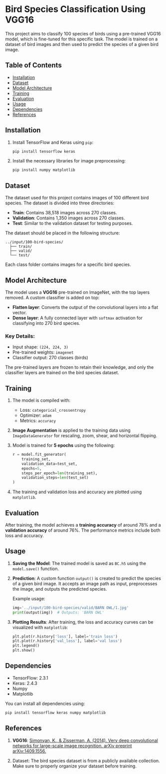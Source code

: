 # Bird Species Classification Using VGG16

This project aims to classify 100 species of birds using a pre-trained VGG16 model, which is fine-tuned for this specific task. The model is trained on a dataset of bird images and then used to predict the species of a given bird image.

## Table of Contents

- [Installation](#installation)
- [Dataset](#dataset)
- [Model Architecture](#model-architecture)
- [Training](#training)
- [Evaluation](#evaluation)
- [Usage](#usage)
- [Dependencies](#dependencies)
- [References](#references)

## Installation

1. Install TensorFlow and Keras using `pip`:

   ```bash
   pip install tensorflow keras
   ```

2. Install the necessary libraries for image preprocessing:

   ```bash
   pip install numpy matplotlib
   ```

## Dataset

The dataset used for this project contains images of 100 different bird species. The dataset is divided into three directories:

- **Train**: Contains 38,518 images across 270 classes.
- **Validation**: Contains 1,350 images across 270 classes.
- **Test**: Similar to the validation dataset for testing purposes.

The dataset should be placed in the following structure:

```
../input/100-bird-species/
  ├── train/
  ├── valid/
  └── test/
```

Each class folder contains images for a specific bird species.

## Model Architecture

The model uses a **VGG16** pre-trained on ImageNet, with the top layers removed. A custom classifier is added on top:

- **Flatten layer**: Converts the output of the convolutional layers into a flat vector.
- **Dense layer**: A fully connected layer with `softmax` activation for classifying into 270 bird species.

### Key Details:

- Input shape: `(224, 224, 3)`
- Pre-trained weights: `imagenet`
- Classifier output: 270 classes (birds)

The pre-trained layers are frozen to retain their knowledge, and only the classifier layers are trained on the bird species dataset.

## Training

1. The model is compiled with:

   - Loss: `categorical_crossentropy`
   - Optimizer: `adam`
   - Metrics: `accuracy`

2. **Image Augmentation** is applied to the training data using `ImageDataGenerator` for rescaling, zoom, shear, and horizontal flipping.

3. Model is trained for **5 epochs** using the following:

   ```python
   r = model.fit_generator(
       training_set,
       validation_data=test_set,
       epochs=5,
       steps_per_epoch=len(training_set),
       validation_steps=len(test_set)
   )
   ```

4. The training and validation loss and accuracy are plotted using `matplotlib`.

## Evaluation

After training, the model achieves a **training accuracy** of around 78% and a **validation accuracy** of around 76%. The performance metrics include both loss and accuracy.

## Usage

1. **Saving the Model**:
   The trained model is saved as `BC.h5` using the `model.save()` function.

2. **Prediction**:
   A custom function `output()` is created to predict the species of a given bird image. It accepts an image path as input, preprocesses the image, and outputs the predicted species.

   Example usage:

   ```python
   img='../input/100-bird-species/valid/BARN OWL/1.jpg'
   print(output(img))  # Outputs: 'BARN OWL'
   ```

3. **Plotting Results**:
   After training, the loss and accuracy curves can be visualized with `matplotlib`:

   ```python
   plt.plot(r.history['loss'], label='train loss')
   plt.plot(r.history['val_loss'], label='val loss')
   plt.legend()
   plt.show()
   ```

## Dependencies

- TensorFlow: 2.3.1
- Keras: 2.4.3
- Numpy
- Matplotlib

You can install all dependencies using:

```bash
pip install tensorflow keras numpy matplotlib
```

## References

1. **VGG16**: [Simonyan, K., & Zisserman, A. (2014). Very deep convolutional networks for large-scale image recognition. arXiv preprint arXiv:1409.1556.](https://arxiv.org/abs/1409.1556)

2. Dataset: The bird species dataset is from a publicly available collection. Make sure to properly organize your dataset before training.